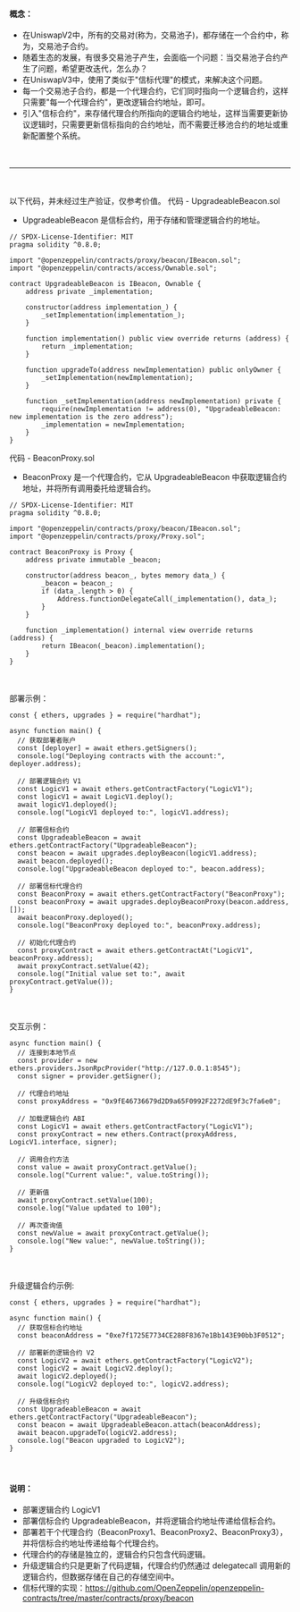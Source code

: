 #### 概念：
- 在UniswapV2中，所有的交易对(称为，交易池子)，都存储在一个合约中，称为，交易池子合约。
- 随着生态的发展，有很多交易池子产生，会面临一个问题：当交易池子合约产生了问题，希望更改迭代，怎么办？
- 在UniswapV3中，使用了类似于"信标代理"的模式，来解决这个问题。
- 每一个交易池子合约，都是一个代理合约，它们同时指向一个逻辑合约，这样只需要"每一个代理合约"，更改逻辑合约地址，即可。
- 引入"信标合约"，来存储代理合约所指向的逻辑合约地址，这样当需要更新协议逻辑时，只需要更新信标指向的合约地址，而不需要迁移池合约的地址或重新配置整个系统。

　

-----------------------------------------------------------------

　

以下代码，并未经过生产验证，仅参考价值。
代码 - UpgradeableBeacon.sol
- UpgradeableBeacon 是信标合约，用于存储和管理逻辑合约的地址。
```
// SPDX-License-Identifier: MIT
pragma solidity ^0.8.0;

import "@openzeppelin/contracts/proxy/beacon/IBeacon.sol";
import "@openzeppelin/contracts/access/Ownable.sol";

contract UpgradeableBeacon is IBeacon, Ownable {
    address private _implementation;

    constructor(address implementation_) {
        _setImplementation(implementation_);
    }

    function implementation() public view override returns (address) {
        return _implementation;
    }

    function upgradeTo(address newImplementation) public onlyOwner {
        _setImplementation(newImplementation);
    }

    function _setImplementation(address newImplementation) private {
        require(newImplementation != address(0), "UpgradeableBeacon: new implementation is the zero address");
        _implementation = newImplementation;
    }
}
```


代码 - BeaconProxy.sol
- BeaconProxy 是一个代理合约，它从 UpgradeableBeacon 中获取逻辑合约地址，并将所有调用委托给逻辑合约。
```
// SPDX-License-Identifier: MIT
pragma solidity ^0.8.0;

import "@openzeppelin/contracts/proxy/beacon/IBeacon.sol";
import "@openzeppelin/contracts/proxy/Proxy.sol";

contract BeaconProxy is Proxy {
    address private immutable _beacon;

    constructor(address beacon_, bytes memory data_) {
        _beacon = beacon_;
        if (data_.length > 0) {
            Address.functionDelegateCall(_implementation(), data_);
        }
    }

    function _implementation() internal view override returns (address) {
        return IBeacon(_beacon).implementation();
    }
}
```

　

部署示例：
```
const { ethers, upgrades } = require("hardhat");

async function main() {
  // 获取部署者账户
  const [deployer] = await ethers.getSigners();
  console.log("Deploying contracts with the account:", deployer.address);

  // 部署逻辑合约 V1
  const LogicV1 = await ethers.getContractFactory("LogicV1");
  const logicV1 = await LogicV1.deploy();
  await logicV1.deployed();
  console.log("LogicV1 deployed to:", logicV1.address);

  // 部署信标合约
  const UpgradeableBeacon = await ethers.getContractFactory("UpgradeableBeacon");
  const beacon = await upgrades.deployBeacon(logicV1.address);
  await beacon.deployed();
  console.log("UpgradeableBeacon deployed to:", beacon.address);

  // 部署信标代理合约
  const BeaconProxy = await ethers.getContractFactory("BeaconProxy");
  const beaconProxy = await upgrades.deployBeaconProxy(beacon.address, []);
  await beaconProxy.deployed();
  console.log("BeaconProxy deployed to:", beaconProxy.address);

  // 初始化代理合约
  const proxyContract = await ethers.getContractAt("LogicV1", beaconProxy.address);
  await proxyContract.setValue(42);
  console.log("Initial value set to:", await proxyContract.getValue());
}
```

　

交互示例：
```
async function main() {
  // 连接到本地节点
  const provider = new ethers.providers.JsonRpcProvider("http://127.0.0.1:8545");
  const signer = provider.getSigner();

  // 代理合约地址
  const proxyAddress = "0x9fE46736679d2D9a65F0992F2272dE9f3c7fa6e0";

  // 加载逻辑合约 ABI
  const LogicV1 = await ethers.getContractFactory("LogicV1");
  const proxyContract = new ethers.Contract(proxyAddress, LogicV1.interface, signer);

  // 调用合约方法
  const value = await proxyContract.getValue();
  console.log("Current value:", value.toString());

  // 更新值
  await proxyContract.setValue(100);
  console.log("Value updated to 100");

  // 再次查询值
  const newValue = await proxyContract.getValue();
  console.log("New value:", newValue.toString());
}
```

　

升级逻辑合约示例:
```
const { ethers, upgrades } = require("hardhat");

async function main() {
  // 获取信标合约地址
  const beaconAddress = "0xe7f1725E7734CE288F8367e1Bb143E90bb3F0512";

  // 部署新的逻辑合约 V2
  const LogicV2 = await ethers.getContractFactory("LogicV2");
  const logicV2 = await LogicV2.deploy();
  await logicV2.deployed();
  console.log("LogicV2 deployed to:", logicV2.address);

  // 升级信标合约
  const UpgradeableBeacon = await ethers.getContractFactory("UpgradeableBeacon");
  const beacon = await UpgradeableBeacon.attach(beaconAddress);
  await beacon.upgradeTo(logicV2.address);
  console.log("Beacon upgraded to LogicV2");
}
```

　

#### 说明：
- 部署逻辑合约 LogicV1
- 部署信标合约 UpgradeableBeacon，并将逻辑合约地址传递给信标合约。
- 部署若干个代理合约（BeaconProxy1、BeaconProxy2、BeaconProxy3），并将信标合约地址传递给每个代理合约。
- 代理合约的存储是独立的，逻辑合约只包含代码逻辑。
- 升级逻辑合约只是更新了代码逻辑，代理合约仍然通过 delegatecall 调用新的逻辑合约，但数据存储在自己的存储空间中。
- 信标代理的实现：https://github.com/OpenZeppelin/openzeppelin-contracts/tree/master/contracts/proxy/beacon
